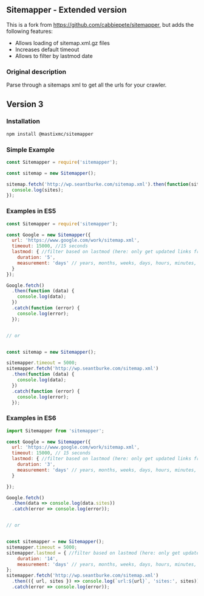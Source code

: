 ## Sitemapper - Extended version

This is a fork from https://github.com/cabbiepete/sitemapper, but adds the following features:

* Allows loading of sitemap.xml.gz files
* Increases default timeout
* Allows to filter by lastmod date

### Original description

Parse through a sitemaps xml to get all the urls for your crawler.
## Version 3

### Installation
```bash
npm install @mastixmc/sitemapper
```

### Simple Example
```javascript
const Sitemapper = require('sitemapper');

const sitemap = new Sitemapper();

sitemap.fetch('http://wp.seantburke.com/sitemap.xml').then(function(sites) {
  console.log(sites);
});

```

### Examples in ES5
```javascript
const Sitemapper = require('sitemapper');

const Google = new Sitemapper({
  url: 'https://www.google.com/work/sitemap.xml',
  timeout: 15000, //15 seconds
  lastmod: { //filter based on lastmod (here: only get updated links from one week ago)
    duration: '5',
    measurement: 'days' // years, months, weeks, days, hours, minutes, and seconds
  }
});

Google.fetch()
  .then(function (data) {
    console.log(data);
  })
  .catch(function (error) {
    console.log(error);
  });


// or


const sitemap = new Sitemapper();

sitemapper.timeout = 5000;
sitemapper.fetch('http://wp.seantburke.com/sitemap.xml')
  .then(function (data) {
    console.log(data);
  })
  .catch(function (error) {
    console.log(error);
  });

```

### Examples in ES6
```javascript
import Sitemapper from 'sitemapper';

const Google = new Sitemapper({
  url: 'https://www.google.com/work/sitemap.xml',
  timeout: 15000, // 15 seconds
  lastmod: { //filter based on lastmod (here: only get updated links from one week ago)
    duration: '3',
    measurement: 'days' // years, months, weeks, days, hours, minutes, and seconds
  }

});

Google.fetch()
  .then(data => console.log(data.sites))
  .catch(error => console.log(error));


// or


const sitemapper = new Sitemapper();
sitemapper.timeout = 5000;
sitemapper.lastmod = { //filter based on lastmod (here: only get updated links from one week ago)
    duration: '14',
    measurement: 'days' // years, months, weeks, days, hours, minutes, and seconds
};
sitemapper.fetch('http://wp.seantburke.com/sitemap.xml')
  .then(({ url, sites }) => console.log(`url:${url}`, 'sites:', sites))
  .catch(error => console.log(error));
```